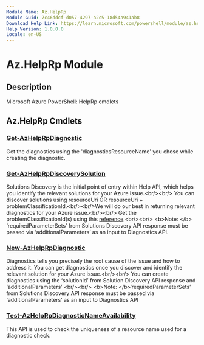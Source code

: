 ```yaml
---
Module Name: Az.HelpRp
Module Guid: 7c46ddcf-d057-4297-a2c5-18d54a941ab8
Download Help Link: https://learn.microsoft.com/powershell/module/az.helprp
Help Version: 1.0.0.0
Locale: en-US
---
```


# Az.HelpRp Module
## Description
Microsoft Azure PowerShell: HelpRp cmdlets

## Az.HelpRp Cmdlets
### [Get-AzHelpRpDiagnostic](Get-AzHelpRpDiagnostic.md)
Get the diagnostics using the 'diagnosticsResourceName' you chose while creating the diagnostic.

### [Get-AzHelpRpDiscoverySolution](Get-AzHelpRpDiscoverySolution.md)
Solutions Discovery is the initial point of entry within Help API, which helps you identify the relevant solutions for your Azure issue.\<br/\>\<br/\> You can discover solutions using resourceUri OR resourceUri + problemClassificationId.\<br/\>\<br/\>We will do our best in returning relevant diagnostics for your Azure issue.\<br/\>\<br/\> Get the problemClassificationId(s) using this [reference](https://learn.microsoft.com/en-us/rest/api/support/problem-classifications/list?tabs=HTTP).\<br/\>\<br/\> \<b\>Note: \</b\> ‘requiredParameterSets’ from Solutions Discovery API response must be passed via ‘additionalParameters’ as an input to Diagnostics API.

### [New-AzHelpRpDiagnostic](New-AzHelpRpDiagnostic.md)
Diagnostics tells you precisely the root cause of the issue and how to address it.
You can get diagnostics once you discover and identify the relevant solution for your Azure issue.\<br/\>\<br/\> You can create diagnostics using the ‘solutionId’  from Solution Discovery API response and ‘additionalParameters’ \<br/\>\<br/\> \<b\>Note: \</b\>‘requiredParameterSets’ from Solutions Discovery API response must be passed via ‘additionalParameters’ as an input to Diagnostics API

### [Test-AzHelpRpDiagnosticNameAvailability](Test-AzHelpRpDiagnosticNameAvailability.md)
This API is used to check the uniqueness of a resource name used for a diagnostic check.

